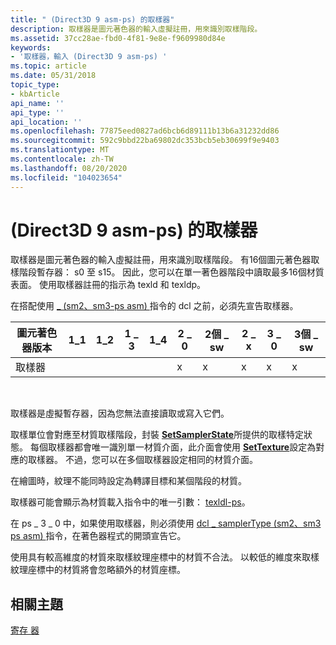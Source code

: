 ```yaml
---
title: " (Direct3D 9 asm-ps) 的取樣器"
description: 取樣器是圖元著色器的輸入虛擬註冊，用來識別取樣階段。
ms.assetid: 37cc28ae-fbd0-4f81-9e8e-f9609980d84e
keywords:
- '取樣器，輸入 (Direct3D 9 asm-ps) '
ms.topic: article
ms.date: 05/31/2018
topic_type:
- kbArticle
api_name: ''
api_type: ''
api_location: ''
ms.openlocfilehash: 77875eed0827ad6bcb6d89111b13b6a31232dd86
ms.sourcegitcommit: 592c9bbd22ba69802dc353bcb5eb30699f9e9403
ms.translationtype: MT
ms.contentlocale: zh-TW
ms.lasthandoff: 08/20/2020
ms.locfileid: "104023654"
---
```

# <a name="sampler-direct3d-9-asm-ps"></a> (Direct3D 9 asm-ps) 的取樣器

取樣器是圖元著色器的輸入虛擬註冊，用來識別取樣階段。 有16個圖元著色器取樣階段暫存器： s0 至 s15。 因此，您可以在單一著色器階段中讀取最多16個材質表面。 使用取樣器註冊的指示為 texld 和 texldp。

在搭配使用 [ \_ (sm2、sm3-ps asm) ](dcl-samplertype---ps.md) 指令的 dcl 之前，必須先宣告取樣器。



| 圖元著色器版本 | 1\_1 | 1\_2 | 1 \_ 3 | 1\_4 | 2 \_ 0 | 2個 \_ sw | 2 \_ x | 3 \_ 0 | 3個 \_ sw |
|-----------------------|------|------|------|------|------|-------|------|------|-------|
| 取樣器               |      |      |      |      | x    | x     | x    | x    | x     |



 

取樣器是虛擬暫存器，因為您無法直接讀取或寫入它們。

取樣單位會對應至材質取樣階段，封裝 [**SetSamplerState**](/windows/desktop/api/d3d9/nf-d3d9-idirect3ddevice9-setsamplerstate)所提供的取樣特定狀態。 每個取樣器都會唯一識別單一材質介面，此介面會使用 [**SetTexture**](/windows/desktop/api/d3d9helper/nf-d3d9helper-idirect3ddevice9-settexture)設定為對應的取樣器。 不過，您可以在多個取樣器設定相同的材質介面。

在繪圖時，紋理不能同時設定為轉譯目標和某個階段的材質。

取樣器可能會顯示為材質載入指令中的唯一引數： [texldl-ps](texldl---ps.md)。

在 ps \_ 3 \_ 0 中，如果使用取樣器，則必須使用 [dcl \_ samplerType (sm2、sm3 ps asm) ](dcl-samplertype---ps.md) 指令，在著色器程式的開頭宣告它。

使用具有較高維度的材質來取樣紋理座標中的材質不合法。 以較低的維度來取樣紋理座標中的材質將會忽略額外的材質座標。

## <a name="related-topics"></a>相關主題

<dl> <dt>

[寄存 器](dx9-graphics-reference-asm-ps-registers.md)
</dt> </dl>

 

 